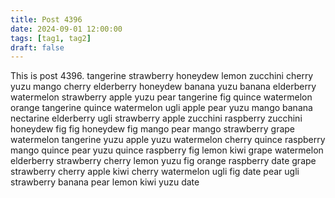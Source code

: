 ```yaml
---
title: Post 4396
date: 2024-09-01 12:00:00
tags: [tag1, tag2]
draft: false
---
```

This is post 4396.
tangerine
strawberry
honeydew
lemon
zucchini
cherry
yuzu
mango
cherry
elderberry
honeydew
banana
yuzu
banana
elderberry
watermelon
strawberry
apple
yuzu
pear
tangerine
fig
quince
watermelon
orange
tangerine
quince
watermelon
ugli
apple
pear
yuzu
mango
banana
nectarine
elderberry
ugli
strawberry
apple
zucchini
raspberry
zucchini
honeydew
fig
fig
honeydew
fig
mango
pear
mango
strawberry
grape
watermelon
tangerine
yuzu
apple
yuzu
watermelon
cherry
quince
raspberry
mango
quince
pear
yuzu
quince
raspberry
fig
lemon
kiwi
grape
watermelon
elderberry
strawberry
cherry
lemon
yuzu
fig
orange
raspberry
date
grape
strawberry
cherry
apple
kiwi
cherry
watermelon
ugli
fig
date
pear
ugli
strawberry
banana
pear
lemon
kiwi
yuzu
date
